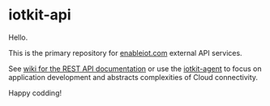 # iotkit-api

Hello. 

This is the primary repository for [enableiot.com](https://dashboard.us.enableiot.com) external API services. 

See [wiki for the REST API documentation](https://github.com/enableiot/iotkit-api/wiki) or use the [iotkit-agent](https://github.com/enableiot/iotkit-agent) to focus on application development and abstracts complexities of Cloud connectivity.

Happy codding!